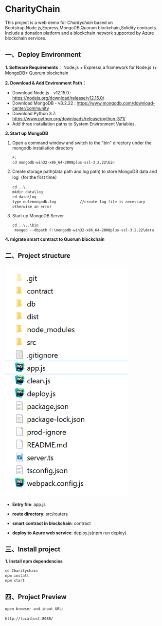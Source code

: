 # CharityChain

This project is a web demo for *Charitychain* based on Bootstrap,Node.js,Express,MongoDB,Quorum blockchain,Solidity contracts. Include a donation platform and a blockchain  network supported by Azure blockchain services.

## 一、Deploy Environment

**1. Software Requirements**： Node.js + Express( a framework for Node.js )+ MongoDB+ Quorum blockchain

**2. Download & Add Environment Path：**

- Download Node.js - v12.15.0 : https://nodejs.org/download/release/v12.15.0/
- Download MongoDB - v3.2.22 : https://www.mongodb.com/download-center/community
- Download Python 3.7: https://www.python.org/downloads/release/python-371/
- Add three installation paths to System Environment Variables.

**3. Start up MongoDB**

1. Open a command window and switch to the "bin" directory under the mongodb installation directory

   ```
   F:
   cd mongodb-win32-x86_64-2008plus-ssl-3.2.22\bin
   ```

2. Create storage path(data path and log path) to store MongoDB data and log（for the first time）

   ```
   cd ..\
   mkdir data\log
   cd data\log
   type nul>mongodb.log           //create log file is necessary otherwise an error
   ```

3. Start up MongoDB Server

   ```
   cd ..\..\bin
    mongod --dbpath F:\mongodb-win32-x86_64-2008plus-ssl-3.2.22\data
   ```
   
**4. migrate smart contract to Quorum blockchain**


## 二、Project structure

![tree](https://github.com/CassieJie/CharityChain/blob/master/tree.jpg)

- **Entry file**: app.js

- **route directory**: src/routers

- **smart contract in blockchain**: contract

- **deploy to Azure web service**: deploy.js(npm run deploy)

  

## 三、Install project

**1. Install npm dependencies**

```
cd Charitychain
npm install
npm start
```


## 四、Project Preview

```
open browser and input URL:

http://localhost:8080/
```

